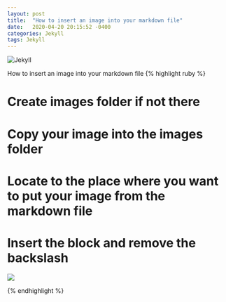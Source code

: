 ```yaml
---
layout: post
title:  "How to insert an image into your markdown file"
date:   2020-04-20 20:15:52 -0400
categories: Jekyll
tags: Jekyll
---
```

![Jekyll]({{site.baseurl}}/images/jekyll.png)

How to insert an image into your markdown file
{% highlight ruby %}
# Create images folder if not there
# Copy your image into the images folder
# Locate to the place where you want to put your image from the markdown file
# Insert the block and remove the backslash 

![](\{\{site.baseurl\}\}/images/your-image.png)


{% endhighlight %}

[Webjeda-cards-demo]: https://webjeda.com/cards/
[Webjeda-cards-home]: https://github.com/sharu725/cards
